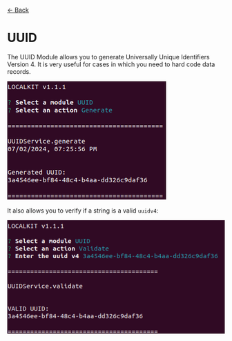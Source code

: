 [<- Back](../../../README.md)

# UUID

The UUID Module allows you to generate Universally Unique Identifiers Version 4. It is 
very useful for cases in which you need to hard code data records.

![generate](./generate.png)

It also allows you to verify if a string is a valid `uuidv4`:

![Validate](./validate.png)
